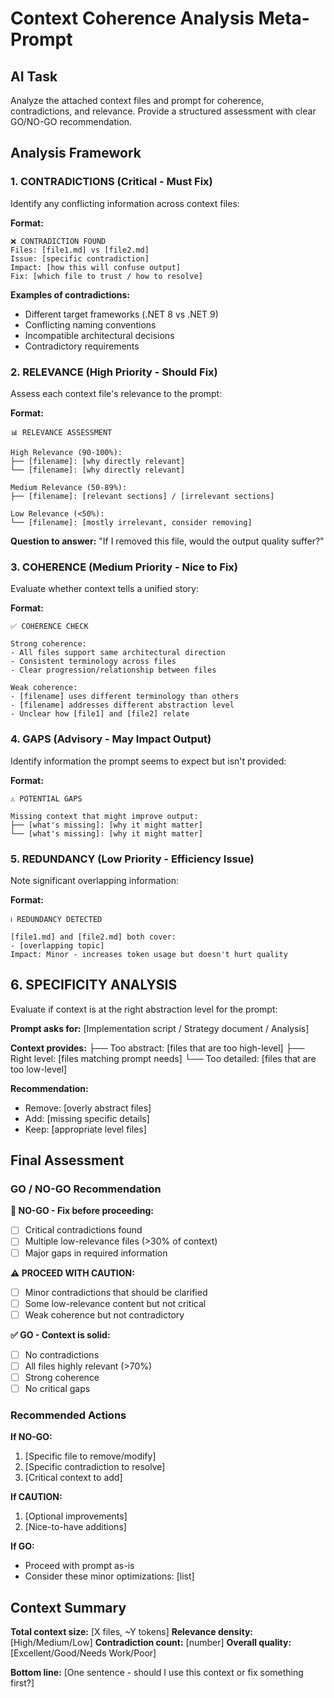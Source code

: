 # Context Coherence Analysis Meta-Prompt

## AI Task

Analyze the attached context files and prompt for coherence, contradictions, and relevance. Provide a structured assessment with clear GO/NO-GO recommendation.

## Analysis Framework

### 1. CONTRADICTIONS (Critical - Must Fix)

Identify any conflicting information across context files:

**Format:**

```
❌ CONTRADICTION FOUND
Files: [file1.md] vs [file2.md]
Issue: [specific contradiction]
Impact: [how this will confuse output]
Fix: [which file to trust / how to resolve]
```

**Examples of contradictions:**

- Different target frameworks (.NET 8 vs .NET 9)
- Conflicting naming conventions
- Incompatible architectural decisions
- Contradictory requirements

### 2. RELEVANCE (High Priority - Should Fix)

Assess each context file's relevance to the prompt:

**Format:**

```
📊 RELEVANCE ASSESSMENT

High Relevance (90-100%):
├── [filename]: [why directly relevant]
└── [filename]: [why directly relevant]

Medium Relevance (50-89%):
├── [filename]: [relevant sections] / [irrelevant sections]

Low Relevance (<50%):
└── [filename]: [mostly irrelevant, consider removing]
```

**Question to answer:** "If I removed this file, would the output quality suffer?"

### 3. COHERENCE (Medium Priority - Nice to Fix)

Evaluate whether context tells a unified story:

**Format:**

```
✅ COHERENCE CHECK

Strong coherence:
- All files support same architectural direction
- Consistent terminology across files
- Clear progression/relationship between files

Weak coherence:
- [filename] uses different terminology than others
- [filename] addresses different abstraction level
- Unclear how [file1] and [file2] relate
```

### 4. GAPS (Advisory - May Impact Output)

Identify information the prompt seems to expect but isn't provided:

**Format:**

```
⚠️ POTENTIAL GAPS

Missing context that might improve output:
├── [what's missing]: [why it might matter]
└── [what's missing]: [why it might matter]
```

### 5. REDUNDANCY (Low Priority - Efficiency Issue)

Note significant overlapping information:

**Format:**

```
ℹ️ REDUNDANCY DETECTED

[file1.md] and [file2.md] both cover:
- [overlapping topic]
Impact: Minor - increases token usage but doesn't hurt quality
```

## 6. SPECIFICITY ANALYSIS

Evaluate if context is at the right abstraction level for the prompt:

**Prompt asks for:** [Implementation script / Strategy document / Analysis]

**Context provides:**
├── Too abstract: [files that are too high-level]
├── Right level: [files matching prompt needs]
└── Too detailed: [files that are too low-level]

**Recommendation:** 
- Remove: [overly abstract files]
- Add: [missing specific details]
- Keep: [appropriate level files]

## Final Assessment

### GO / NO-GO Recommendation

**🛑 NO-GO - Fix before proceeding:**

- [ ] Critical contradictions found
- [ ] Multiple low-relevance files (>30% of context)
- [ ] Major gaps in required information

**⚠️ PROCEED WITH CAUTION:**

- [ ] Minor contradictions that should be clarified
- [ ] Some low-relevance content but not critical
- [ ] Weak coherence but not contradictory

**✅ GO - Context is solid:**

- [ ] No contradictions
- [ ] All files highly relevant (>70%)
- [ ] Strong coherence
- [ ] No critical gaps

### Recommended Actions

**If NO-GO:**

1. [Specific file to remove/modify]
2. [Specific contradiction to resolve]
3. [Critical context to add]

**If CAUTION:**

1. [Optional improvements]
2. [Nice-to-have additions]

**If GO:**

- Proceed with prompt as-is
- Consider these minor optimizations: [list]

## Context Summary

**Total context size:** [X files, ~Y tokens] **Relevance density:** [High/Medium/Low] **Contradiction count:** [number] **Overall quality:** [Excellent/Good/Needs Work/Poor]

**Bottom line:** [One sentence - should I use this context or fix something first?]